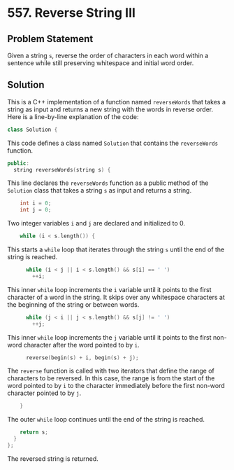 # 557. Reverse String III
## Problem Statement
Given a string `s`, reverse the order of characters in each word within a sentence while still preserving whitespace and initial word order.
## Solution
This is a C++ implementation of a function named `reverseWords` that takes a string as input and returns a new string with the words in reverse order. Here is a line-by-line explanation of the code:

```c++
class Solution {
```
This code defines a class named `Solution` that contains the `reverseWords` function.

```c++
public:
  string reverseWords(string s) {
```
This line declares the `reverseWords` function as a public method of the `Solution` class that takes a string `s` as input and returns a string.

```c++
    int i = 0;
    int j = 0;
```
Two integer variables `i` and `j` are declared and initialized to 0.

```c++
    while (i < s.length()) {
```
This starts a `while` loop that iterates through the string `s` until the end of the string is reached.

```c++
      while (i < j || i < s.length() && s[i] == ' ')
        ++i;
```
This inner `while` loop increments the `i` variable until it points to the first character of a word in the string. It skips over any whitespace characters at the beginning of the string or between words.

```c++
      while (j < i || j < s.length() && s[j] != ' ')
        ++j;
```
This inner `while` loop increments the `j` variable until it points to the first non-word character after the word pointed to by `i`.

```c++
      reverse(begin(s) + i, begin(s) + j);
```
The `reverse` function is called with two iterators that define the range of characters to be reversed. In this case, the range is from the start of the word pointed to by `i` to the character immediately before the first non-word character pointed to by `j`.

```c++
    }
```
The outer `while` loop continues until the end of the string is reached.

```c++
    return s;
  }
};
```
The reversed string is returned.
